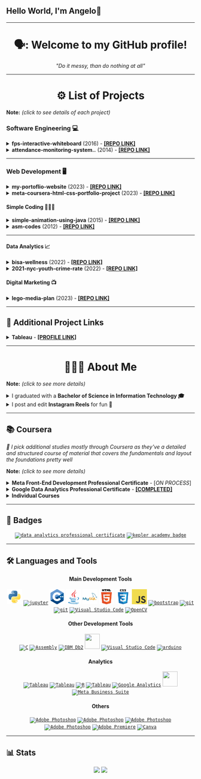 ## Hello World, I'm Angelo🌴

---
<h1 align ="center"> 🗣️: Welcome to my GitHub profile! </h1>
<p align="center"><i>"Do it messy, than do nothing at all"</i></p>

---
<h1 align="center">⚙️ List of Projects</h1>
<p><b>Note:</b> <i>(click to see details of each project)</i>

### Software Engineering 💻
<details> 
 <summary><b>fps-interactive-whiteboard</b> (2016) - <b><a href="https://github.com/angeloparayno/fps-interactive-whiteboard">[REPO LINK]</a></b></summary>

* <b>Description:</b> An interactive learning platform on a Windows Environment acquiring 100% accuracy on body movement and color tracking using <i>Microsoft Kinect</i> and <i>C++</i>
* <b>Classification:</b> Thesis | Capstone (Group of 4)
* <b>Assignment:</b> Main Developer | Team Leader
* <b>Sub Project:</b> <b>[rgb-led-flashlights](https://github.com/angeloparayno/RGB-LED-Flashlights)</b> (2015)
  * <b>Description:</b> Built two customized flashlight by encoding the <i>C</i> program in an <i>8 bit Atmel IC</i> to produce the designed output of the circuit

</details>
<details> 
 <summary><b>attendance-monitoring-system..</b> (2014) - <b><a href="https://github.com/angeloparayno/attendance-monitoring-system-for-the-faculty-of-ust-iics">[REPO LINK]</a></b></summary>

* <b>Description:</b> A process re-engineering project for the attendance system using <i>Java</i> and <i>MySQL</i>
* <b>Classification:</b> Client Facing (Group of 4)
* <b>Assignment:</b> Project Manager
 
</details>

---

### Web Development 🖥️
<details> 
 <summary><b>my-portoflio-website</b> (2023) - <b><a href="https://github.com/angeloparayno/my-portfolio-website">[REPO LINK]</a></b></summary>

* <b>Description:</b> <b><i>⚠️Still Underconstruction!⚠️</b></i>
* <b>Classification:</b> Personal Project
 
</details>
<details> 
 <summary><b>meta-coursera-html-css-portfolio-project</b> (2023) - <b><a href="https://github.com/angeloparayno/meta-coursera-html-css-portfolio-project">[REPO LINK]</a></b></summary>

* <b>Description:</b> Designed a responsive one page site using <i>HTML</i>, vanilla <i>CSS</i> with Flexbox
* <b>Classification:</b> Module Assignment
 
</details>

#### Simple Coding 👨🏻‍💻
<details> 
 <summary><b>simple-animation-using-java</b> (2015) - <b><a href="https://github.com/angeloparayno/simple-animation-using-java">[REPO LINK]</a></b></summary>

 * <b>Description:</b> A simple animation of an Anime character using pure <i>Java</i> with JFrame
 
</details>
<details> 
 <summary><b>asm-codes</b> (2012) - <b><a href="https://github.com/angeloparayno/asm-codes">[REPO LINK]</a></b></summary>
 
* <b>Description:</b> A list of simple <i>Assembly (ASM)</i> programs
 
</details>

---
#### Data Analytics 📈
<details> 
 <summary><b>bisa-wellness</b> (2022) - <b><a href="https://github.com/angeloparayno/bisa-wellness">[REPO LINK]</a></b></summary>
 
 * <b>Description:</b> Analyzed social media data and provided digital marketing strategies aimed to solidify a successful product launch and market an eco-friendly and sustainable product, supplementing its current social media presence and business using <i>Meta, Business Suit</i>, <i>Tableau</i> and <i>Excel</i>
  * <b>Classification</b> Client Facing (Group of 17)
  * <b>Assignment:</b> Project Manager | Social Media Analyst

</details>
<details> 
 <summary><b>2021-nyc-youth-crime-rate</b> (2022) - <b><a href="https://github.com/angeloparayno/2021-nyc-youth-crime-rate">[REPO LINK]</a></b></summary>
 
 * <b>Description:</b> Analyzed 2021 NYC Crime Rate through 150,000+ rows of data and correlated external studies on a mission of decreasing recidivism among the incarcerated youths (aged 25 & below) using <i>Python</i>, <i>Tableau</i> and <i>Excel</i>
 * <b>Classification:</b> Case Study (Group of 5)
 * <b>Assignment:</b> Gender Demographics Analyst

</details>

#### Digital Marketing 📺
<details> 
 <summary><b>lego-media-plan</b> (2023) - <b><a href="https://github.com/angeloparayno/lego-media-plan">[REPO LINK]</a></b></summary>

* <b>Description:</b> <i>Created an annual budget allocation media plan in strategizing resource allocation through analyzation of the working marketing strategies and capitalizing the social media trends</i>
* <b>Classification:</b> Case Study
* <b>Assignment:</b> Media Planner
 
</details>

<!--
## ⚙️ List of Projects
Note: <i> (click to see detailed list of projects)</i>

<details> 
 <summary><b>(2) Software Engineering 💻</b></summary> 

  * <b>[fps-interactive-whiteboard](https://github.com/angeloparayno/fps-interactive-whiteboard)</b> (2016)
    * <b>Description:</b> An interactive learning platform on a Windows Environment acquiring 100% accuracy on body movement and color tracking using <i>Microsoft Kinect</i> and <i>C++</i>
    * <b>Classification:</b> Thesis | Capstone (Group of 4)
    * <b>Assignment:</b> Main Developer | Team Leader
    * <b>Sub Project:</b> <b>[rgb-led-flashlights](https://github.com/angeloparayno/RGB-LED-Flashlights)</b> (2015)
      * <b>Description:</b> Built two customized flashlight by encoding the <i>C</i> program in an <i>8 bit Atmel IC</i> to produce the designed output of the circuit
  * <b>[attendance-monitoring-system-for-the-faculty-of-ust-iics](https://github.com/angeloparayno/attendance-monitoring-system-for-the-faculty-of-ust-iics)</b> (2014)
    * <b>Description:</b> A process re-engineering project for the attendance system using <i>Java</i> and <i>MySQL</i>
    * <b>Classification:</b> Client Facing (Group of 4)
    * <b>Assignment:</b> Project Manager

</details>
<details> 
 <summary><b>(2) Web Development 🖥️</b> - <b><i>RECENT‼️</i></b></summary>

  * <b>[my-portoflio-website](https://github.com/angeloparayno/my-portfolio-website)</b> (2023)
    * <b>Description:</b> <b><i>⚠️Still Underconstruction!⚠️</b></i>
    * <b>Classification:</b> Personal Project
  * <b>[meta-coursera-html-css-portfolio-project](https://github.com/angeloparayno/meta-coursera-portfolio-project)</b> (2023)
    * <b>Description:</b> Designed a responsive one page site using <i>HTML</i>, vanilla <i>CSS</i> with Flexbox
    * <b>Classification:</b> Module Assignment
    
</details>
<details>
 <summary><b>(2) Simple Coding 👨🏻‍💻</b></summary> 
 
 * <b>[simple-animation-using-java](https://github.com/angeloparayno/simple-animation-using-java)</b> (2015) 
   * <b>Description:</b> A simple animation of an Anime character using pure <i>Java</i> with JFrame
 * <b>[asm-codes](https://github.com/angeloparayno/asm-codes)</b> (2012)
   * <b>Description:</b> A list of simple <i>Assembly (ASM)</i> programs
 
</details>  
<details>
 <summary><b>(2) Data Analytics 📈</b></summary> 
 
  * <b>[bisa-wellness](https://github.com/angeloparayno/Bisa-Wellness)</b> (2022)
    * <b>Description:</b> Analyzed social media data and provided digital marketing strategies aimed to solidify a successful product launch and market an eco-friendly and sustainable product, supplementing its current social media presence and business using <i>Meta, Business Suit</i>, <i>Tableau</i> and <i>Excel</i>
    * <b>Classification</b> Client Facing (Group of 17)
    * <b>Assignment:</b> Project Manager | Social Media Analyst
  * <b>[2021-nyc-youth-crime-rate](https://github.com/angeloparayno/2021-nyc-youth-crime-rate)</b> (2022)
    * <b>Description:</b> Analyzed 2021 NYC Crime Rate through 150,000+ rows of data and correlated external studies on a mission of decreasing recidivism among the incarcerated youths (aged 25 & below) using <i>Python</i>, <i>Tableau</i> and <i>Excel</i>
    * <b>Classification:</b> Case Study (Group of 5)
    * <b>Assignment:</b> Gender Demographics Analyst
 
</details>
<details>
 <summary><b>(1) Digital Marketing 📺</b></summary> 
 
  * <b>[lego-media-plan](https://github.com/angeloparayno/lego-media-plan)</b> (2023)
    * <b>Description:</b> <i>Created an annual budget allocation media plan in strategizing resource allocation through analyzation of the working marketing strategies and capitalizing the social media trends</i>
    * <b>Classification:</b> Case Study
    * <b>Assignment:</b> Media Planner

</details>
-->

---
## 🔗 Additional Project Links
<details> 
 <summary><b>Tableau</b> - <b><a href="https://public.tableau.com/app/profile/angeloparayno" target="_blank">[PROFILE LINK]</a></b></summary>
 
</details>

---
<h1 align="center">🙋🏻‍♂️ About Me</h1>

<p><b>Note:</b> <i> (click to see more details)</i></p>
<details> 
 <summary>I graduated with a <b>Bachelor of Science in Information Technology 🎓</b></summary>
 
  * Graduated in the <b>[University of Santo Tomas](https://www.ust.edu.ph)</b>, Manila Philippines
  * Main Coursework: 
    * Software Engineering
    * Database Management
    * Computer Networks
</details>
<details> 
 <summary>I post and edit <b>Instagram Reels</b> for fun 📱</summary>

#### Top Reels I've created:
 * ["Bird's in Laguna Beach"](https://www.instagram.com/reel/CaFMwuQlk4V/?utm_source=ig_web_copy_link&igshid=MzRlODBiNWFlZA==) 🏖️ 
 * ["A visit to Joshua Tree National Park"](https://www.instagram.com/reel/CskRIVKL7i9/?utm_source=ig_web_copy_link&igshid=MzRlODBiNWFlZA==) 🌵
 * ["Butterflies in Houston"](https://www.instagram.com/reel/CZIp_kbsPnt/?utm_source=ig_web_copy_link&igshid=MzRlODBiNWFlZA==) 🦋
 * ["Palmspring Paradise"](https://www.instagram.com/reel/Cs0G8a8v282/?utm_source=ig_web_copy_link&igshid=MzRlODBiNWFlZA==) 🏜️
 * ["My Responsibility?"](https://www.instagram.com/reel/CuQwsFXtBBs/?utm_source=ig_web_copy_link&igshid=MzRlODBiNWFlZA==) 💡

</details>

---
## 📚 Coursera

<p><i> 📖 I pick additional studies mostly through Coursera as they've a detailed and structured course of material that covers the fundamentals and layout the foundations pretty well </i><p>

<b>Note:</b> <i> (click to see more details)</i>
<details> 
 <summary><b>Meta Front-End Development Professional Certificate</b> - [<i>ON PROCESS</i>]</summary>
 
1. ✅ [Introduction to Front-End Development](https://www.coursera.org/account/accomplishments/certificate/QURVUCK7G37Y)
2. ✅ [Programming with Javascript](https://www.coursera.org/account/accomplishments/certificate/FWDSV4RNCJ67)
3. ✅ [Version Control](https://www.coursera.org/account/accomplishments/certificate/WNU4JFBKA5YB)
4. ✅ [HTML and CSS in Depth](https://www.coursera.org/account/accomplishments/certificate/AXHNGPKXLRTD)
5. ❌ [React Basics](#)
6. ❌ [Advanced React](#)
7. ❌ [Principles of UX/UI Design](#)
8. ❌ [Front-End Developer Capstone](#)
9. ❌ [Coding Interview Preperation](#)


</details>
<details> 
 <summary><b>Google Data Analytics Professional Certificate</b> - <b><a href="https://www.coursera.org/account/accomplishments/specialization/certificate/BXA36D4YEHXV" target="_blank">[COMPLETED]</a></b></summary>
 
1. ✅ [Foundations Data, Data, Everywhere](https://www.coursera.org/account/accomplishments/certificate/QGS2M3H5U6WY)
2. ✅ [Ask Questions to Make Data-Driven Decisions](https://www.coursera.org/account/accomplishments/certificate/76284BBDVPCF)
3. ✅ [Prepare Data for Exploration](https://www.coursera.org/account/accomplishments/certificate/V4FSJARED6PH)
4. ✅ [Process Data from Dirty to Clean](https://www.coursera.org/account/accomplishments/certificate/6QS6QCTVWSXY)
5. ✅ [Analyze Data to Answer Questions](https://www.coursera.org/account/accomplishments/certificate/AUEDTK7TDGR2)
6. ✅ [Share Data Through the Art of Visualization](https://www.coursera.org/account/accomplishments/certificate/2J62G44XE428)
7. ✅ [Data Analysis with R Programming](https://www.coursera.org/account/accomplishments/certificate/DM4SN8DP3AMF)
8. ✅ [Google Data Analytics Capstone: Complete a Case Study](https://www.coursera.org/account/accomplishments/certificate/RJPF5A56X3Z4)

</details>
<details> 
 <summary><b>Individual Courses</b></summary>

 - ✅ [Crash Course on Python](https://www.coursera.org/account/accomplishments/certificate/ZY4RQ29J2XDY)
 - ✅ [Foundations of Data Science](https://www.coursera.org/account/accomplishments/certificate/LEN2R7RJM5AS)
 - ✅ [Foundations of Cybersecurity](https://www.coursera.org/account/accomplishments/certificate/5BYMFVUBZ6XT)
 - ✅ [Foundations of Project Management](https://www.coursera.org/account/accomplishments/certificate/7RLQZLNFG467)

</details>

---
## 🪪 Badges 
<div align ="center">
    <code><a href="https://www.credly.com/badges/73479310-b809-45df-86ab-8935444ac76c/public_url" title="" target=""><img src="https://images.credly.com/size/680x680/images/d41de2b7-cbc2-47ec-bcf1-ebecbe83872f/GCC_badge_DA_1000x1000.png" alt="data analytics professional certificate" width="80" height="80"/></a></code>
    <code><a href="https://badgr.com/public/assertions/OJHpb5z4RrOJPuJ-q5SqmQ?identity__email=j.angelo.parayno@gmail.com" title="" target=""><img src="https://api.badgr.io/public/assertions/OJHpb5z4RrOJPuJ-q5SqmQ/image" alt="kepler academy badge" width="80" height="80"/></a></code>
</div>

---
## 🛠 Languages and Tools

<div align="center"> 
    <h4>Main Development Tools</h4>
    <code><a href="https://www.python.org" title="Python" target="_blank"><img src="https://raw.githubusercontent.com/devicons/devicon/master/icons/python/python-original.svg" alt="python" width="40" height="40"/></a></code>
    <code><a href="https://jupyter-notebook.readthedocs.io/en/stable/" title="Jupyter Notebook" target="_blank"><img src="https://avatars.githubusercontent.com/u/7388996?s=200&v=4" alt="jupyter" width="40" height="40"/></a></code>
    <code><a href="https://www.cplusplus.com" title="C++" target="_blank"><img src="https://raw.githubusercontent.com/devicons/devicon/master/icons/cplusplus/cplusplus-original.svg" alt="cplusplus" width="40" height="40"/></a></code>
    <code><a href="https://www.java.com" title="Java" target="_blank"><img src="https://raw.githubusercontent.com/devicons/devicon/master/icons/java/java-original.svg" alt="java"
    width="40" height="40"/></a></code>
    <code><a href="https://www.mysql.com/" title="MySQL" target="_blank"><img src="https://raw.githubusercontent.com/devicons/devicon/master/icons/mysql/mysql-original-wordmark.svg" alt="mysql" width="40" height="40"/></a></code>
    <code><a href="https://developer.mozilla.org/en-US/docs/Web/HTML" title="HTML" target="_blank"><img src="https://raw.githubusercontent.com/github/explore/80688e429a7d4ef2fca1e82350fe8e3517d3494d/topics/html/html.png" alt="html" width="40" height="40"/></a></code>
    <code><a href="https://developer.mozilla.org/en-US/docs/Web/CSS" title="CSS" target="_blank"><img src="https://raw.githubusercontent.com/github/explore/80688e429a7d4ef2fca1e82350fe8e3517d3494d/topics/css/css.png" alt="css" width="40" height="40"/></a></code>
    <code><a href="https://www.javascript.com/" title="JavaScript" target="_blank"><img src="https://raw.githubusercontent.com/github/explore/80688e429a7d4ef2fca1e82350fe8e3517d3494d/topics/javascript/javascript.png" alt="javascript" width="40" height="40"/></a></code>
    <!--
    <code><a href="https://reactjs.org/" title="React" target="_blank"><img src="https://raw.githubusercontent.com/github/explore/80688e429a7d4ef2fca1e82350fe8e3517d3494d/topics/react/react.png" alt="react" width="40" height="40"/></a></code>
    -->
    <code><a href="https://getbootstrap.com/" title="Bootstrap" target="_blank"><img src="https://getbootstrap.com/docs/5.2/assets/brand/bootstrap-logo-shadow.png" alt="bootstrap" width="40" height="40"/></a></code>
    <code><a href="https://github.com" title="Git" target="_blank"><img src="https://github.githubassets.com/images/modules/logos_page/GitHub-Mark.png" alt="git" width="40" height="40"/></a></code>
    <code><a href="https://git-scm.com/" title="Git" target="_blank"><img src="https://www.vectorlogo.zone/logos/git-scm/git-scm-icon.svg" alt="git" width="40" height="40"/></a></code>
    <code><a href="https://code.visualstudio.com/" target="_blank" rel="noreferrer"><img src="https://cdn.worldvectorlogo.com/logos/visual-studio-code-1.svg" alt="Visual Studio Code" width="40" height="40"/></a></code>
    <code><a href="https://opencv.org/" target="_blank" rel="noreferrer"><img src="https://opencv.org/wp-content/uploads/2020/07/OpenCV_logo_no_text-1.svg" alt="OpenCV" width="40" height="40"/></a></code>
    <h4>Other Development Tools</h4>
    <code><a href="https://www.cprogramming.com" title="C" target="_blank"><img src="https://www.techbaz.org/Course/img/c-logo.png" alt="C" width="40" height="40"/></a></code>
    <code><a href="https://en.wikipedia.org/wiki/Assembly_language" target="_blank" rel="noreferrer"><img src="https://play-lh.googleusercontent.com/YrY5n418F1joskaaIE1ou8991mmdEaTR66Mr8fHwuRGIkE9ZSnHeiJc-BcUoeU4dhNZl" alt="Assembly" width="40" height="40"/></a></code>
    <code><a href="https://www.ibm.com/analytics/db2" target="_blank" rel="noreferrer"><img src="https://d22e4d61ky6061.cloudfront.net/sites/default/files/IBM%20DB2_1.png" alt="IBM Db2" width="40" height="40"/></a></code>
    <code><a href="https://netbeans.apache.org" target="_blank" rel="noreferrer"><img src="https://upload.wikimedia.org/wikipedia/commons/thumb/9/98/Apache_NetBeans_Logo.svg/888px-Apache_NetBeans_Logo.svg.png?20180920122700" width="40" height="40"/></a></code>
    <code><a href="https://www.eclipse.org" target="_blank" rel="noreferrer"><img src="https://cdn.freebiesupply.com/logos/large/2x/eclipse-11-logo-png-transparent.png" alt="Visual Studio Code" width="40" height="40"/></a></code>
    <code><a href="https://www.arduino.cc/" target="_blank" rel="noreferrer"><img src="https://cdn.worldvectorlogo.com/logos/arduino-1.svg" alt="arduino" width="40" height="40"/></a></code>   
    <h4>Analytics</h4>
    <code><a href="https://www.microsoft.com/en-us/microsoft-365/excel" target="_blank" rel="noreferrer"><img src="https://upload.wikimedia.org/wikipedia/commons/thumb/3/34/Microsoft_Office_Excel_%282019–present%29.svg/2203px-Microsoft_Office_Excel_%282019–present%29.svg.png" alt="Tableau" width="40" height="40"/></a></code>
    <code><a href="https://www.tableau.com/" target="_blank" rel="noreferrer"><img src="https://cdn.worldvectorlogo.com/logos/tableau-software.svg" alt="Tableau" width="40" height="40"/></a></code>
    <code><a href="https://www.r-project.org/" target="_blank" rel="noreferrer"><img src="https://www.r-project.org/logo/Rlogo.svg" alt="R" width="40" height="40"/></a></code>
    <code><a href="https://cloud.google.com/looker-studio" target="_blank" rel="noreferrer"><img src="https://encrypted-tbn0.gstatic.com/images?q=tbn:ANd9GcQDYyo97CnJmL82j7uw02EA8oPGd6-rF5W_2TCUQYRO&s" alt="Tableau" width="40" height="40"/></a></code>
    <code><a href="https://analytics.google.com/" target="_blank" rel="noreferrer"><img src="https://cdn.worldvectorlogo.com/logos/google-analytics-3.svg" alt="Google Analytics" width="40" height="40"/></a></code>
    <code><a href="https://ads.google.com/" target="_blank" rel="noreferrer"><img src="https://cdn.icon-icons.com/icons2/2699/PNG/512/google_ads_logo_icon_171064.png" width="40" height="40"/></a></code>
    <code><a href="https://business.facebook.com" target="_blank" rel="noreferrer"><img src="https://1000logos.net/wp-content/uploads/2021/10/logo-Meta.png" alt="Meta Business Suite" width="40" height="40"/></a></code>
    <h4>Others</h4>
    <code><a href="https://www.notion.so/product?utm_source=google&utm_campaign=2075789710&utm_medium=80211061601&utm_content=500427479647&utm_term=notion&targetid=kwd-312974742&gclid=EAIaIQobChMIkIWt9riPgAMVvzrUAR0jSAzuEAAYASAAEgKB9_D_BwE" target="_blank" rel="noreferrer"><img src="https://upload.wikimedia.org/wikipedia/commons/4/45/Notion_app_logo.png" alt="Adobe Photoshop" width="40" height="40"/></a></code>
    <code><a href="https://chat.openai.com/auth/login" target="_blank" rel="noreferrer"><img src="https://upload.wikimedia.org/wikipedia/commons/thumb/0/04/ChatGPT_logo.svg/1920px-ChatGPT_logo.svg.png" alt="Adobe Photoshop" width="40" height="40"/></a></code>
    <code><a href="https://calendly.com" target="_blank" rel="noreferrer"><img src="https://logosandtypes.com/wp-content/uploads/2022/09/calendly.svg" alt="Adobe Photoshop" width="40" height="40"/></a></code>
    <code><a href="https://www.adobe.com/products/photoshop.html" target="_blank" rel="noreferrer"><img src="https://upload.wikimedia.org/wikipedia/commons/thumb/a/af/Adobe_Photoshop_CC_icon.svg/1920px-Adobe_Photoshop_CC_icon.svg.png" alt="Adobe Photoshop" width="40" height="40"/></a></code>
    <code><a href="https://www.adobe.com/products/premiere.html" target="_blank" rel="noreferrer"><img src="https://logodownload.org/wp-content/uploads/2019/10/adobe-premiere-pro-logo-1-1.png" alt="Adobe Premiere" width="40" height="40"/></a></code>
    <code><a href="https://www.canva.com/" target="_blank" rel="noreferrer"><img src="https://upload.wikimedia.org/wikipedia/commons/thumb/0/08/Canva_icon_2021.svg/1200px-Canva_icon_2021.svg.png?20220821125247" alt="Canva" width="40" height="40"/></a></code>
</div>

---
## 📊 Stats

<div align="center">
  <img width="50%" src="https://github-readme-stats.vercel.app/api?username=angeloparayno&show_icons=true&hide_border=true&show_owner=true&title_color=ff6e96&theme=onedark&layout=compact">
  <img width="38%" src="https://github-readme-stats.vercel.app/api/top-langs/?username=angeloparayno&theme=onedark&custom_title=streak-stats&hide_border=true&layout=compact">
</div>
